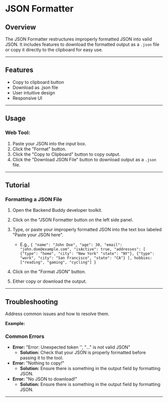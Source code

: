 # JSON Formatter

## Overview
The JSON Formatter restructures improperly formatted JSON into valid JSON. It includes features to download the formatted output as a `.json` file or copy it directly to the clipboard for easy use.

---

## Features
- Copy to clipboard button
- Download as .json file
- User intuitive design
- Responsive UI
---

## Usage

### Web Tool:
1. Paste your JSON into the input box.
2. Click the "Format" button.
3. Click the "Copy to Clipboard" button to copy output.
4. Click the "Download JSON File" button to download output as a `.json` file.

---

## Tutorial

### Formatting a JSON File
1. Open the Backend Buddy developer toolkit.
2. Click on the "JSON Formatter button on the left side panel.
3. Type, or paste your improperly formatted JSON into the text box labeled "Paste your JSON here".
	- E.g., ``{
  "name": "John Doe",
  "age": 30,
  "email": "john.doe@example.com",
  "isActive": true,
  "addresses": [
    {"type": "home", "city": "New York" "state": "NY"},
    {"type": "work", "city": "San Francisco", "state": "CA"}
  ],
  hobbies: ["reading", "gaming", "cycling"]
}``

4. Click on the "Format JSON" button.
5. Either copy or download the output.
---

## Troubleshooting
Address common issues and how to resolve them.

**Example:**
### Common Errors
- **Error:** "Error: Unexpected token '', "..." is not valid JSON"
  - **Solution:** Check that your JSON is properly formatted before passing it to the tool.
- **Error:** "Nothing to copy!"
	- **Solution:** Ensure there is something in the output field by formatting JSON.
- **Error:** "No JSON to download!"
	- **Solution:** Ensure there is something in the output field by formatting JSON.

---